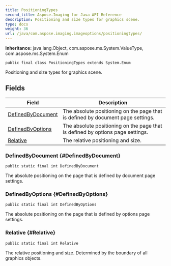 ```yaml
---
title: PositioningTypes
second_title: Aspose.Imaging for Java API Reference
description: Positioning and size types for graphics scene.
type: docs
weight: 36
url: /java/com.aspose.imaging.imageoptions/positioningtypes/
---
```

**Inheritance:**
java.lang.Object, com.aspose.ms.System.ValueType, com.aspose.ms.System.Enum
```
public final class PositioningTypes extends System.Enum
```

Positioning and size types for graphics scene.
## Fields

| Field | Description |
| --- | --- |
| [DefinedByDocument](#DefinedByDocument) | The absolute positioning on the page that is defined by document page settings. |
| [DefinedByOptions](#DefinedByOptions) | The absolute positioning on the page that is defined by options page settings. |
| [Relative](#Relative) | The relative positioning and size. |
### DefinedByDocument {#DefinedByDocument}
```
public static final int DefinedByDocument
```


The absolute positioning on the page that is defined by document page settings.

### DefinedByOptions {#DefinedByOptions}
```
public static final int DefinedByOptions
```


The absolute positioning on the page that is defined by options page settings.

### Relative {#Relative}
```
public static final int Relative
```


The relative positioning and size. Determined by the boundary of all graphics objects.

